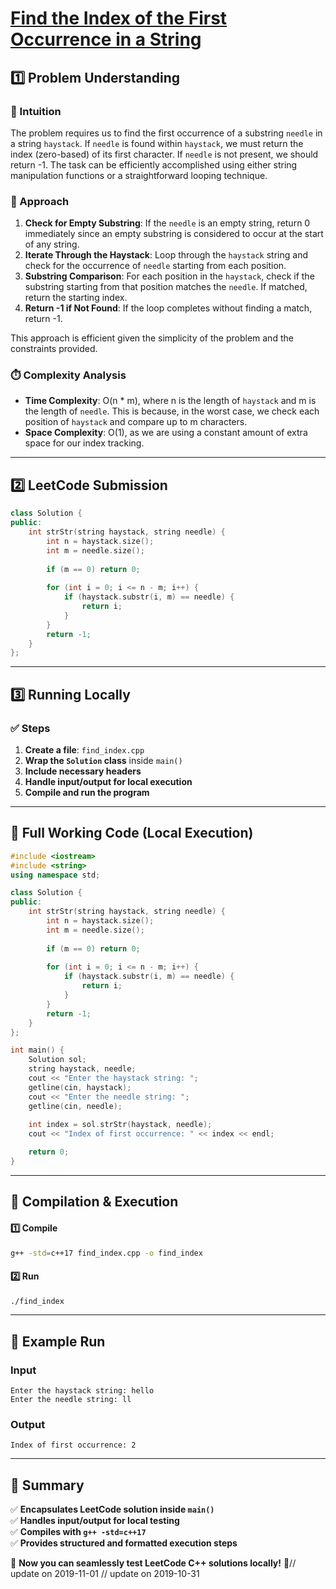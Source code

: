 # **[Find the Index of the First Occurrence in a String](https://leetcode.com/problems/find-the-index-of-the-first-occurrence-in-a-string/description/)**  

## **1️⃣ Problem Understanding**  
### **📌 Intuition**  
The problem requires us to find the first occurrence of a substring `needle` in a string `haystack`. If `needle` is found within `haystack`, we must return the index (zero-based) of its first character. If `needle` is not present, we should return -1. The task can be efficiently accomplished using either string manipulation functions or a straightforward looping technique. 

### **🚀 Approach**  
1. **Check for Empty Substring**: If the `needle` is an empty string, return 0 immediately since an empty substring is considered to occur at the start of any string.
2. **Iterate Through the Haystack**: Loop through the `haystack` string and check for the occurrence of `needle` starting from each position.
3. **Substring Comparison**: For each position in the `haystack`, check if the substring starting from that position matches the `needle`. If matched, return the starting index.
4. **Return -1 if Not Found**: If the loop completes without finding a match, return -1.

This approach is efficient given the simplicity of the problem and the constraints provided.

### **⏱️ Complexity Analysis**  
- **Time Complexity**: O(n * m), where n is the length of `haystack` and m is the length of `needle`. This is because, in the worst case, we check each position of `haystack` and compare up to m characters.
- **Space Complexity**: O(1), as we are using a constant amount of extra space for our index tracking.

---  

## **2️⃣ LeetCode Submission**  
```cpp
class Solution {
public:
    int strStr(string haystack, string needle) {
        int n = haystack.size();
        int m = needle.size();
        
        if (m == 0) return 0;
        
        for (int i = 0; i <= n - m; i++) {
            if (haystack.substr(i, m) == needle) {
                return i;
            }
        }
        return -1;
    }
};  
```  

---  

## **3️⃣ Running Locally**  
### **✅ Steps**  
1. **Create a file**: `find_index.cpp`  
2. **Wrap the `Solution` class** inside `main()`  
3. **Include necessary headers**  
4. **Handle input/output for local execution**  
5. **Compile and run the program**  

---  

## **📝 Full Working Code (Local Execution)**  
```cpp
#include <iostream>
#include <string>
using namespace std;

class Solution {
public:
    int strStr(string haystack, string needle) {
        int n = haystack.size();
        int m = needle.size();
        
        if (m == 0) return 0;
        
        for (int i = 0; i <= n - m; i++) {
            if (haystack.substr(i, m) == needle) {
                return i;
            }
        }
        return -1;
    }
};

int main() {
    Solution sol;
    string haystack, needle;
    cout << "Enter the haystack string: ";
    getline(cin, haystack);
    cout << "Enter the needle string: ";
    getline(cin, needle);
    
    int index = sol.strStr(haystack, needle);
    cout << "Index of first occurrence: " << index << endl;

    return 0;
}
```  

---  

## **🔧 Compilation & Execution**  
#### **1️⃣ Compile**  
```bash
g++ -std=c++17 find_index.cpp -o find_index
```  

#### **2️⃣ Run**  
```bash
./find_index
```  

---  

## **🎯 Example Run**  
### **Input**  
```
Enter the haystack string: hello
Enter the needle string: ll
```  
### **Output**  
```
Index of first occurrence: 2
```  

---  

## **📌 Summary**  
✅ **Encapsulates LeetCode solution inside `main()`**  
✅ **Handles input/output for local testing**  
✅ **Compiles with `g++ -std=c++17`**  
✅ **Provides structured and formatted execution steps**  

🚀 **Now you can seamlessly test LeetCode C++ solutions locally!** 🚀// update on 2019-11-01
// update on 2019-10-31
